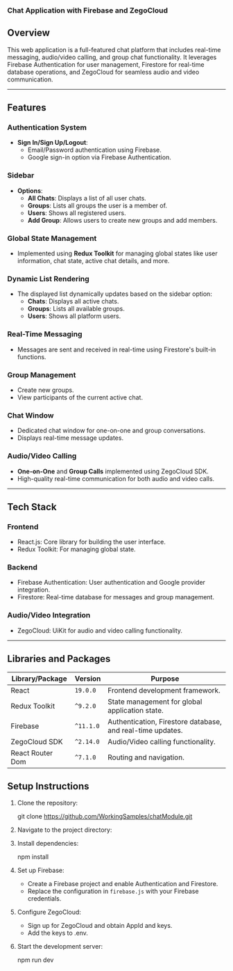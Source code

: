 ### Chat Application with Firebase and ZegoCloud

## **Overview**

This web application is a full-featured chat platform that includes real-time messaging, audio/video calling, and group chat functionality. It leverages Firebase Authentication for user management, Firestore for real-time database operations, and ZegoCloud for seamless audio and video communication.

---

## **Features**

### **Authentication System**
- **Sign In/Sign Up/Logout**:
  - Email/Password authentication using Firebase.
  - Google sign-in option via Firebase Authentication.

### **Sidebar**
- **Options**:
  - **All Chats**: Displays a list of all user chats.
  - **Groups**: Lists all groups the user is a member of.
  - **Users**: Shows all registered users.
  - **Add Group**: Allows users to create new groups and add members.

### **Global State Management**
- Implemented using **Redux Toolkit** for managing global states like user information, chat state, active chat details, and more.

### **Dynamic List Rendering**
- The displayed list dynamically  updates based on the sidebar option:
  - **Chats**: Displays all active chats.
  - **Groups**: Lists all available groups.
  - **Users**: Shows all platform users.

### **Real-Time Messaging**
- Messages are sent and received in real-time using Firestore's built-in functions.

### **Group Management**
- Create new groups.
- View participants of the current active chat.

### **Chat Window**
- Dedicated chat window for one-on-one and group conversations.
- Displays real-time message updates.

### **Audio/Video Calling**
- **One-on-One** and **Group Calls** implemented using ZegoCloud SDK.
- High-quality real-time communication for both audio and video calls.

---

## **Tech Stack**

### **Frontend**
- React.js: Core library for building the user interface.
- Redux Toolkit: For managing global state.

### **Backend**
- Firebase Authentication: User authentication and Google provider integration.
- Firestore: Real-time database for messages and group management.

### **Audio/Video Integration**
- ZegoCloud: UiKit for audio and video calling functionality.

---

## **Libraries and Packages**

| **Library/Package**      | **Version** | **Purpose**                                                |
|---------------------------|-------------|------------------------------------------------------------|
| React                    | `19.0.0`   | Frontend development framework.                            |
| Redux Toolkit            | `^9.2.0`    | State management for global application state.             |
| Firebase                 | `^11.1.0`   | Authentication, Firestore database, and real-time updates. |
| ZegoCloud SDK            | `^2.14.0`    | Audio/Video calling functionality.                        |
| React Router Dom           | `^7.1.0`   | Routing and navigation.                                |


## **Setup Instructions**

1. Clone the repository:
 
   git clone https://github.com/WorkingSamples/chatModule.git
  
2. Navigate to the project directory:
   
3. Install dependencies:
 
   npm install
  
4. Set up Firebase:
   - Create a Firebase project and enable Authentication and Firestore.
   - Replace the configuration in `firebase.js` with your Firebase credentials.

5. Configure ZegoCloud:
   - Sign up for ZegoCloud and obtain AppId and keys.
   - Add the keys to .env.

6. Start the development server:
 
   npm run dev
  